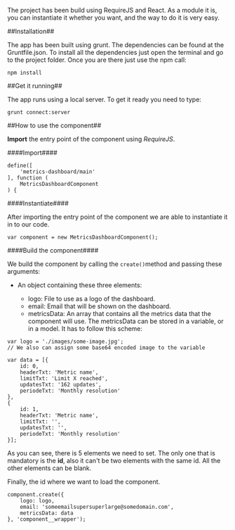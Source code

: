 The project has been build using RequireJS and React. As a module it is, you can instantiate it whether you want, and the way to do it is very easy.

##Installation##

The app has been built using grunt. The dependencies can be found at the Gruntfile.json. To install all the dependencies just open the terminal and go to the project folder. Once you are there just use the npm call: 

```npm install ```


##Get it running##

The app runs using a local server. To get it ready you need to type:

```grunt connect:server```



##How to use the component##

**Import** the entry point of the component using *RequireJS*.

####Import####
```
define([
    'metrics-dashboard/main'
], function (
    MetricsDashboardComponent
) {
```

####Instantiate####

After importing the entry point of the component we are able to instantiate it in to our code.

```
var component = new MetricsDashboardComponent();
```

####Build the component####

We build the component by calling the ```create()```method and passing these arguments:

- An object containing these three elements:

	- logo: File to use as a logo of the dashboard.
	- email: Email that will be shown on the dashboard.
	- metricsData: An array that contains all the metrics data 	that the component will use. The metricsData can be stored in 	a variable, or in a model. It has to follow this scheme:

```
var logo = './images/some-image.jpg';
// We also can assign some base64 encoded image to the variable

var data = [{
	id: 0,
	headerTxt: 'Metric name',
	limitTxt: 'Limit X reached',
	updatesTxt: '162 updates',
	periodeTxt: 'Monthly resolution'
},
{
	id: 1,
	headerTxt: 'Metric name',
	limitTxt: '',
	updatesTxt: '',
	periodeTxt: 'Monthly resolution'
}];
```

As you can see, there is 5 elements we need to set. The only one that is mandatory is the **id**, also it can't be two elements with the same id. All the other elements can be blank.

Finally, the id where we want to load the component.

```
component.create({
	logo: logo,
    email: 'someemailsupersuperlarge@somedomain.com',
    metricsData: data
}, 'component__wrapper');
```